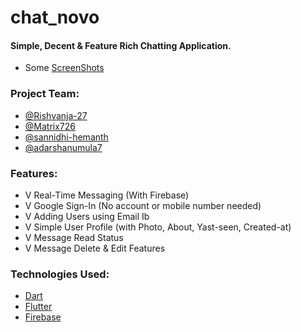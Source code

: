 # chat_novo

#### Simple, Decent & Feature Rich Chatting Application.

- Some [ScreenShots](https://drive.google.com/drive/folders/1kUa6DjMyvSmve354mJ8ae4xFCLuVkDis?usp=sharing)

### Project Team:
- [@Rishvanja-27](https://github.com/Rishvanja-27)
- [@Matrix726](https://github.com/Matrix726)
- [@sannidhi-hemanth](https://github.com/sannidhi-hemanth)
- [@adarshanumula7](https://github.com/adarshanumula7)

### Features:

- V Real-Time Messaging (With Firebase)
- V Google Sign-In (No account or mobile number needed)
- V Adding Users using Email Ib
- V Simple User Profile (with Photo, About, Yast-seen, Created-at)
- V Message Read Status
- V Message Delete & Edit Features

### Technologies Used:

- [Dart](https://dart.dev/guides)
- [Flutter](https://docs.flutter.dev/)
- [Firebase](https://firebase.google.com/docs)

